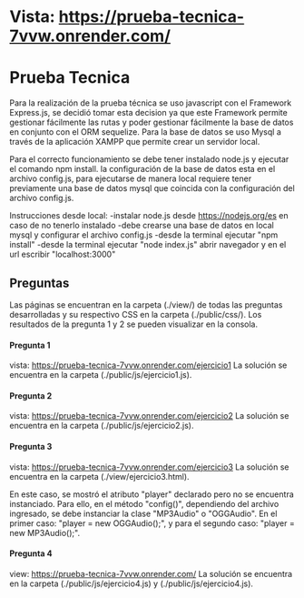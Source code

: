 # Vista: https://prueba-tecnica-7vvw.onrender.com/
# Prueba Tecnica


Para la realización de la prueba técnica se uso javascript con el Framework Express.js, se decidió tomar esta decision ya que este Framework permite gestionar fácilmente las rutas y poder gestionar fácilmente la base de datos en conjunto con el ORM sequelize. Para la base de datos se uso Mysql a través de la aplicación XAMPP que permite crear un servidor local.

Para el correcto funcionamiento se debe tener instalado node.js y ejecutar el comando npm install. la configuración de la base de datos esta en el archivo config.js, para ejecutarse de manera local requiere tener previamente una base de datos mysql que coincida con la configuración del archivo config.js.

Instrucciones desde local:
-instalar node.js desde https://nodejs.org/es en caso de no tenerlo instalado
-debe crearse una base de datos en local mysql y configurar el archivo config.js
-desde la terminal ejecutar "npm install"
-desde la terminal ejecutar "node index.js"
abrir navegador y en el url escribir "localhost:3000"






## Preguntas

Las páginas se encuentran en la carpeta (./view/) de todas las preguntas desarrolladas y su respectivo CSS en la carpeta (./public/css/). Los resultados de la pregunta 1 y 2 se pueden visualizar en la consola.

#### Pregunta 1
vista: https://prueba-tecnica-7vvw.onrender.com/ejercicio1
La solución se encuentra en la carpeta (./public/js/ejercicio1.js).

#### Pregunta 2
vista: https://prueba-tecnica-7vvw.onrender.com/ejercicio2
La solución se encuentra en la carpeta (./public/js/ejercicio2.js).
#### Pregunta 3
vista: https://prueba-tecnica-7vvw.onrender.com/ejercicio3
La solución se encuentra en la carpeta (./view/ejercicio3.html).

En este caso, se mostró el atributo "player" declarado pero no se encuentra instanciado. Para ello, en el método "config()", dependiendo del archivo ingresado, se debe instanciar la clase "MP3Audio" o "OGGAudio". En el primer caso: "player = new OGGAudio();", y para el segundo caso: "player = new MP3Audio();".
#### Pregunta 4
view: https://prueba-tecnica-7vvw.onrender.com/
La solución se encuentra en la carpeta (./public/js/ejercicio4.js) y (./public/js/ejercicio4.js).

